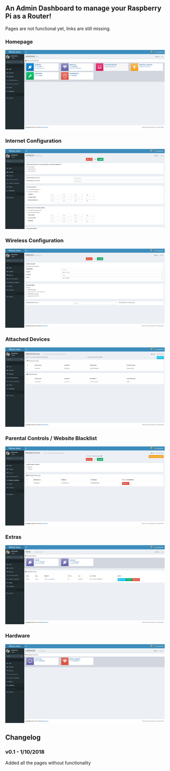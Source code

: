 ## An Admin Dashboard to manage your Raspberry Pi as a Router!
Pages are not functional yet, links are still missing.

### Homepage
![Image](docs/PiAdmin.png)

### Internet Configuration
![Image](docs/PiInternet.png)

### Wireless Configuration
![Image](docs/PiWireless.png)

### Attached Devices
![Image](docs/PiDevices.png)

### Parental Controls / Website Blacklist
![Image](docs/PiParental.png)

### Extras
![Image](docs/PiExtras.png)

### Hardware
![Image](docs/PiHardware.png)

## Changelog

### v0.1 - 1/10/2018
Added all the pages without functionality